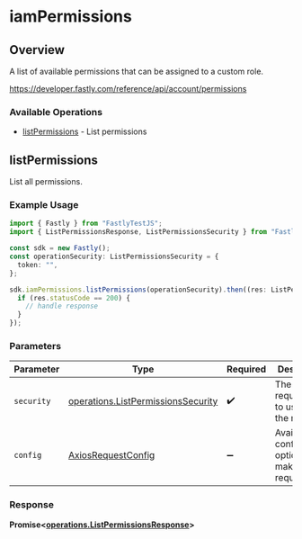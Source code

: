 # iamPermissions

## Overview

A list of available permissions that can be assigned to a custom role.

<https://developer.fastly.com/reference/api/account/permissions>
### Available Operations

* [listPermissions](#listpermissions) - List permissions

## listPermissions

List all permissions.

### Example Usage

```typescript
import { Fastly } from "FastlyTestJS";
import { ListPermissionsResponse, ListPermissionsSecurity } from "FastlyTestJS/dist/sdk/models/operations";

const sdk = new Fastly();
const operationSecurity: ListPermissionsSecurity = {
  token: "",
};

sdk.iamPermissions.listPermissions(operationSecurity).then((res: ListPermissionsResponse) => {
  if (res.statusCode == 200) {
    // handle response
  }
});
```

### Parameters

| Parameter                                                                                | Type                                                                                     | Required                                                                                 | Description                                                                              |
| ---------------------------------------------------------------------------------------- | ---------------------------------------------------------------------------------------- | ---------------------------------------------------------------------------------------- | ---------------------------------------------------------------------------------------- |
| `security`                                                                               | [operations.ListPermissionsSecurity](../../models/operations/listpermissionssecurity.md) | :heavy_check_mark:                                                                       | The security requirements to use for the request.                                        |
| `config`                                                                                 | [AxiosRequestConfig](https://axios-http.com/docs/req_config)                             | :heavy_minus_sign:                                                                       | Available config options for making requests.                                            |


### Response

**Promise<[operations.ListPermissionsResponse](../../models/operations/listpermissionsresponse.md)>**

